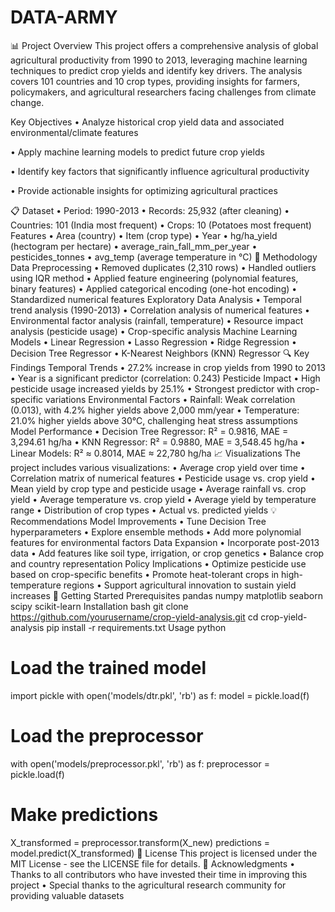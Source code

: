 # DATA-ARMY

📊 Project Overview
This project offers a comprehensive analysis of global agricultural productivity from 1990 to 2013, leveraging machine learning techniques to predict crop yields and identify key drivers. The analysis covers 101 countries and 10 crop types, providing insights for farmers, policymakers, and agricultural researchers facing challenges from climate change.

Key Objectives
•	Analyze historical crop yield data and associated environmental/climate features

•	Apply machine learning models to predict future crop yields

•	Identify key factors that significantly influence agricultural productivity

•	Provide actionable insights for optimizing agricultural practices

📋 Dataset
•	Period: 1990-2013
•	Records: 25,932 (after cleaning)
•	Countries: 101 (India most frequent)
•	Crops: 10 (Potatoes most frequent)
Features
•	Area (country)
•	Item (crop type)
•	Year
•	hg/ha_yield (hectogram per hectare)
•	average_rain_fall_mm_per_year
•	pesticides_tonnes
•	avg_temp (average temperature in °C)
🔧 Methodology
Data Preprocessing
•	Removed duplicates (2,310 rows)
•	Handled outliers using IQR method
•	Applied feature engineering (polynomial features, binary features)
•	Applied categorical encoding (one-hot encoding)
•	Standardized numerical features
Exploratory Data Analysis
•	Temporal trend analysis (1990-2013)
•	Correlation analysis of numerical features
•	Environmental factor analysis (rainfall, temperature)
•	Resource impact analysis (pesticide usage)
•	Crop-specific analysis
Machine Learning Models
•	Linear Regression
•	Lasso Regression
•	Ridge Regression
•	Decision Tree Regressor
•	K-Nearest Neighbors (KNN) Regressor
🔍 Key Findings
Temporal Trends
•	27.2% increase in crop yields from 1990 to 2013
•	Year is a significant predictor (correlation: 0.243)
Pesticide Impact
•	High pesticide usage increased yields by 25.1%
•	Strongest predictor with crop-specific variations
Environmental Factors
•	Rainfall: Weak correlation (0.013), with 4.2% higher yields above 2,000 mm/year
•	Temperature: 21.0% higher yields above 30°C, challenging heat stress assumptions
Model Performance
•	Decision Tree Regressor: R² = 0.9816, MAE = 3,294.61 hg/ha
•	KNN Regressor: R² = 0.9880, MAE = 3,548.45 hg/ha
•	Linear Models: R² ≈ 0.8014, MAE ≈ 22,780 hg/ha
📈 Visualizations
The project includes various visualizations:
•	Average crop yield over time
•	Correlation matrix of numerical features
•	Pesticide usage vs. crop yield
•	Mean yield by crop type and pesticide usage
•	Average rainfall vs. crop yield
•	Average temperature vs. crop yield
•	Average yield by temperature range
•	Distribution of crop types
•	Actual vs. predicted yields
💡 Recommendations
Model Improvements
•	Tune Decision Tree hyperparameters
•	Explore ensemble methods
•	Add more polynomial features for environmental factors
Data Expansion
•	Incorporate post-2013 data
•	Add features like soil type, irrigation, or crop genetics
•	Balance crop and country representation
Policy Implications
•	Optimize pesticide use based on crop-specific benefits
•	Promote heat-tolerant crops in high-temperature regions
•	Support agricultural innovation to sustain yield increases
🚀 Getting Started
Prerequisites
pandas
numpy
matplotlib
seaborn
scipy
scikit-learn
Installation
bash
git clone https://github.com/yourusername/crop-yield-analysis.git
cd crop-yield-analysis
pip install -r requirements.txt
Usage
python
# Load the trained model
import pickle
with open('models/dtr.pkl', 'rb') as f:
    model = pickle.load(f)

# Load the preprocessor
with open('models/preprocessor.pkl', 'rb') as f:
    preprocessor = pickle.load(f)

# Make predictions
X_transformed = preprocessor.transform(X_new)
predictions = model.predict(X_transformed)
📄 License
This project is licensed under the MIT License - see the LICENSE file for details.
🙏 Acknowledgments
•	Thanks to all contributors who have invested their time in improving this project
•	Special thanks to the agricultural research community for providing valuable datasets

